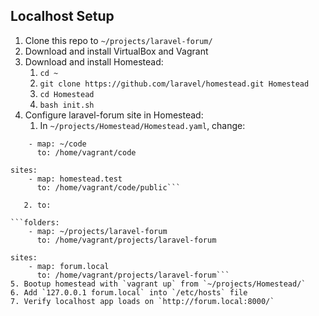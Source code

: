 ## Localhost Setup

1. Clone this repo to `~/projects/laravel-forum/`
2. Download and install VirtualBox and Vagrant
3. Download and install Homestead:
   1. `cd ~`
   2. `git clone https://github.com/laravel/homestead.git Homestead`
   3. `cd Homestead`
   4. `bash init.sh`
4. Configure laravel-forum site in Homestead:
   1. In `~/projects/Homestead/Homestead.yaml`, change:

```folders:
    - map: ~/code
      to: /home/vagrant/code

sites:
    - map: homestead.test
      to: /home/vagrant/code/public```

   2. to: 

```folders:
    - map: ~/projects/laravel-forum
      to: /home/vagrant/projects/laravel-forum

sites:
    - map: forum.local
      to: /home/vagrant/projects/laravel-forum```
5. Bootup homestead with `vagrant up` from `~/projects/Homestead/`
6. Add `127.0.0.1 forum.local` into `/etc/hosts` file
7. Verify localhost app loads on `http://forum.local:8000/`
